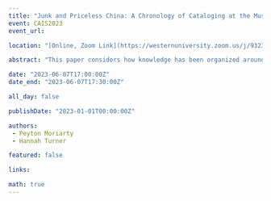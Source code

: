 ```yaml
---
title: "Junk and Priceless China: A Chronology of Cataloging at the Museum of Anthropology"
event: CAIS2023
event_url: 

location: "[Online, Zoom Link](https://westernuniversity.zoom.us/j/93231662627)"

abstract: "This paper considers how knowledge has been organized around museum objects at the Museum of Anthropology (MOA), British Columbia. We trace the practice of cataloging material heritage at this museum, reading from the first attempts at standardizing object nomenclatures in the journals of private collectors, to the contemporary practices associated with object documentation in the digital age. Through a critical cataloging perspective; we show how the history of colonialism is embedded in museum records in the particular milieu of Western Canada. This paper is part of a larger research project, “The Work of Repair,” which investigates museum documentation histories across Canada."

date: "2023-06-07T17:00:00Z"
date_end: "2023-06-07T17:30:00Z"

all_day: false

publishDate: "2023-01-01T00:00:00Z"

authors:
 - Peyton Moriarty
 - Hannah Turner

featured: false

links:

math: true
---
```


